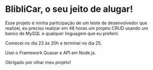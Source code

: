 # BlibliCar, o seu jeito de alugar!

Esse projeto é minha participação de um teste de desenvolvedor que realizei, eu preciso realizar em 48 horas um projeto CRUD usando um banco de MySQL e qualquer linguagem que eu preferir.

Comecei no dia 23 às 20h e terminei no dia 25. 

Usei o Framework Quasar e API em Node.js.

Obrigado por olhar meu projeto!